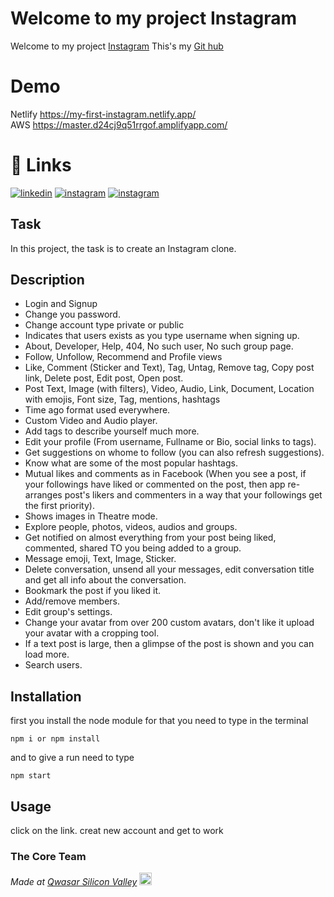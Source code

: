 # Welcome to my project Instagram
Welcome to my project <a href="https://soburjon-instagram.netlify.app">Instagram</a>
This's my <a href="https://github.com/Soburjon19/instagram-clone.git"> Git hub</a>
# Demo

Netlify <a href="https://soburjon-instagram.netlify.app">https://my-first-instagram.netlify.app/</a> <br/>
AWS <a href="https://master.d24cj9q51rrgof.amplifyapp.com">https://master.d24cj9q51rrgof.amplifyapp.com/</a>

# 🔗 Links
[![linkedin](https://img.shields.io/badge/linkedin-0A66C2?style=for-the-badge&logo=linkedin&logoColor=white)](https://www.linkedin.com/in/soburjon-daminov-807b41252)
[![instagram](https://img.shields.io/badge/instagram-ff0000?style=for-the-badge&logo=instagram&logoColor=white)](https://www.instagram.com/gafforiy_s/)
[![instagram](https://img.shields.io/badge/telegram-002bff?style=for-the-badge&logo=telegram&logoColor=white)](https://t.me/gafforiy_s/)

## Task
In this project, the task is to create an Instagram clone.

## Description
<ul>
<li>Login and Signup</li>
<li>Change you password.</li>
<li>Change account type private or public</li>
<li>Indicates that users exists as you type username when signing up.</li>
<li>About, Developer, Help, 404, No such user, No such group page.</li>
<li>Follow, Unfollow, Recommend and Profile views</li>
<li>Like, Comment (Sticker and Text), Tag, Untag, Remove tag, Copy post link, Delete post, Edit post, Open post.</li>
<li>Post Text, Image (with filters), Video, Audio, Link, Document, Location with emojis, Font size, Tag, mentions, hashtags</li>
<li>Time ago format used everywhere.</li>
<li>Custom Video and Audio player.</li>
<li>Add tags to describe yourself much more.</li>
<li>Edit your profile (From username, Fullname or Bio, social links to tags).</li>
<li>Get suggestions on whome to follow (you can also refresh suggestions).</li>
<li>Know what are some of the most popular hashtags.</li>
<li>Mutual likes and comments as in Facebook (When you see a post, if your followings have liked or commented on the post, then app re-arranges post's likers and commenters in a way that your followings get the first priority).</li>
<li>Shows images in Theatre mode.</li>
<li>Explore people, photos, videos, audios and groups.</li>
<li>Get notified on almost everything from your post being liked, commented, shared TO you being added to a group.</li>
<li>Message emoji, Text, Image, Sticker.</li>
<li>Delete conversation, unsend all your messages, edit conversation title and get all info about the conversation.</li>
<li>Bookmark the post if you liked it.</li>
<li>Add/remove members.</li>
<li>Edit group's settings.</li>
<li>Change your avatar from over 200 custom avatars, don't like it upload your avatar with a cropping tool.</li>
<li>If a text post is large, then a glimpse of the post is shown and you can load more.</li>
<li>Search users.</li>
</ul>

## Installation
first you install the node module for that you need to type in the terminal
```
npm i or npm install
```
 and to give a run need to type
```
npm start
```
## Usage
click on the link. creat new account and get to work

### The Core Team


<span><i>Made at <a href='https://qwasar.io'>Qwasar Silicon Valley</a></i></span>
<span><img alt='Qwasar Silicon Valley Logo' src='https://storage.googleapis.com/qwasar-public/qwasar-logo_50x50.png' width='20px'></span>
